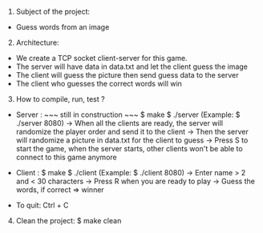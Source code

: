 1. Subject of the project:
- Guess words from an image

2. Architecture:
- We create a TCP socket client-server for this game.
- The server will have data in data.txt and let the client guess the image
- The client will guess the picture then send guess data to the server
- The client who guesses the correct words will win

3. How to compile, run, test ?
- Server : ~~~ still in construction ~~~
    $ make
    $ ./server <port> (Example: $ ./server 8080)
    -> When all the clients are ready, the server will randomize the player order and send it to the client
    -> Then the server will randomize a picture in data.txt for the client to guess
    -> Press S to start the game, when the server starts, other clients won't be able to connect to this game anymore

- Client :
    $ make
    $ ./client <port> (Example: $ ./client 8080)
    -> Enter name > 2 and < 30 characters
    -> Press R when you are ready to play
    -> Guess the words, if correct => winner

- To quit: Ctrl + C

4. Clean the project:
    $ make clean

